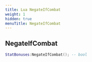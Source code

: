 ```yaml
---
title: Lua NegateIfCombat
weight: 1
hidden: true
menuTitle: NegateIfCombat
---
```

## NegateIfCombat
```lua
StatBonuses:NegateIfCombat(); -- bool
```